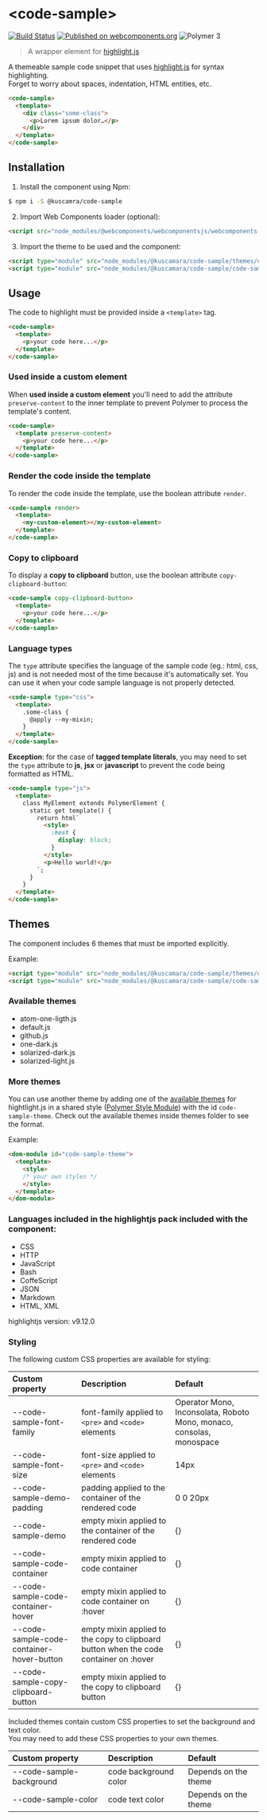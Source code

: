 # &lt;code-sample&gt;
[![Build Status](https://img.shields.io/travis/kcmr/code-sample/master.svg?style=flat-square)](https://travis-ci.org/kcmr/code-sample) 
[![Published on webcomponents.org](https://img.shields.io/badge/webcomponents.org-published-blue.svg?style=flat-square)](https://www.webcomponents.org/element/kcmr/code-sample)
![Polymer 3](https://img.shields.io/badge/Polymer-3-green.svg)

> A wrapper element for [highlight.js](https://highlightjs.org/)

A themeable sample code snippet that uses [highlight.js](https://highlightjs.org/) for syntax highlighting.   
Forget to worry about spaces, indentation, HTML entities, etc.

```html
<code-sample>
  <template>
    <div class="some-class">
      <p>Lorem ipsum dolor…</p>
    </div>
  </template>
</code-sample>
```

## Installation

1. Install the component using Npm:
  ```bash
  $ npm i -S @kuscamra/code-sample
  ```
2. Import Web Components loader (optional):
  ```html
  <script src="node_modules/@webcomponents/webcomponentsjs/webcomponents-loader.js"></script>
  ```
3. Import the theme to be used and the component:
  ```html
  <script type="module" src="node_modules/@kuscamara/code-sample/themes/one-dark.js"></script>
  <script type="module" src="node_modules/@kuscamara/code-sample/code-sample.js"></script>
  ```

## Usage

The code to highlight must be provided inside a `<template>` tag.

```html
<code-sample>
  <template>
    <p>your code here...</p>
  </template>
</code-sample>
```

### Used inside a custom element

When **used inside a custom element** you'll need to add the attribute `preserve-content` to the inner template to prevent Polymer to process the template's content.

```html
<code-sample>
  <template preserve-content>
    <p>your code here...</p>
  </template>
</code-sample>
```

### Render the code inside the template

To render the code inside the template, use the boolean attribute `render`.

```html
<code-sample render>
  <template>
    <my-custom-element></my-custom-element>
  </template>
</code-sample>
```

### Copy to clipboard

To display a **copy to clipboard** button, use the boolean attribute `copy-clipboard-button`:

```html
<code-sample copy-clipboard-button>
  <template>
    <p>your code here...</p>
  </template>
</code-sample>
```

### Language types

The `type` attribute specifies the language of the sample code (eg.: html, css, js) and is not needed most of the time because it's automatically set. You can use it when your code sample language is not properly detected.

```html
<code-sample type="css">
  <template>
    .some-class {
      @apply --my-mixin;
    }
  </template>
</code-sample>
```

**Exception**: for the case of **tagged template literals**, you may need to set the `type` attribute to **js**, **jsx** or **javascript** to prevent the code being formatted as HTML.

```html
<code-sample type="js">
  <template>
    class MyElement extends PolymerElement {
      static get template() {
        return html`
          <style>
            :host {
              display: block;
            }
          </style>
          <p>Hello world!</p>
        `;
      }
    }
  </template>
</code-sample>
```

## Themes

The component includes 6 themes that must be imported explicitly.

Example:

```html
<script type="module" src="node_modules/@kuscamara/code-sample/themes/one-dark.js"></script>
<script type="module" src="node_modules/@kuscamara/code-sample/code-sample.js"></script>
```

### Available themes

- atom-one-ligth.js
- default.js
- github.js
- one-dark.js
- solarized-dark.js
- solarized-light.js

### More themes

You can use another theme by adding one of the [available themes](https://github.com/isagalaev/highlight.js/tree/master/src/styles) for hightlight.js in a shared style ([Polymer Style Module](https://www.polymer-project.org/1.0/docs/devguide/styling#style-modules)) with the id `code-sample-theme`. Check out the available themes inside themes folder to see the format.

Example:

```html
<dom-module id="code-sample-theme">
  <template>
    <style>
    /* your own styles */
    </style>
  </template>
</dom-module>
```

### Languages included in the highlightjs pack included with the component:

- CSS
- HTTP
- JavaScript
- Bash
- CoffeScript
- JSON
- Markdown
- HTML, XML

highlightjs version: v9.12.0

### Styling

The following custom CSS properties are available for styling:

|              Custom property              |                                      Description                                      |                               Default                                |
| :---------------------------------------- | :------------------------------------------------------------------------------------ | :------------------------------------------------------------------- |
| --code-sample-font-family                 | font-family applied to `<pre>` and `<code>` elements                                  | Operator Mono, Inconsolata, Roboto Mono, monaco, consolas, monospace |
| --code-sample-font-size                   | font-size applied to `<pre>` and `<code>` elements                                    | 14px                                                                 |
| --code-sample-demo-padding                | padding applied to the container of the rendered code                                 | 0 0 20px                                                             |
| --code-sample-demo                        | empty mixin applied to the container of the rendered code                             | {}                                                                   |
| --code-sample-code-container              | empty mixin applied to code container                                                 | {}                                                                   |
| --code-sample-code-container-hover        | empty mixin applied to code container on :hover                                       | {}                                                                   |
| --code-sample-code-container-hover-button | empty mixin applied to the copy to clipboard button when the code container on :hover | {}                                                                   |
| --code-sample-copy-clipboard-button       | empty mixin applied to the copy to clipboard button                                   | {}                                                                   |

Included themes contain custom CSS properties to set the background and text color.   
You may need to add these CSS properties to your own themes.

| Custom property                | Description                             | Default     |
|:-------------------------------|:----------------------------------------|:------------|
| --code-sample-background       | code background color                   | Depends on the theme         |
| --code-sample-color            | code text color                         | Depends on the theme         |



